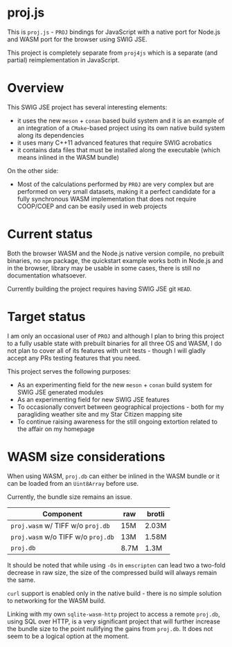 # proj.js

This is `proj.js` - `PROJ` bindings for JavaScript with a native port for Node.js and WASM port for the browser using SWIG JSE.

This project is completely separate from `proj4js` which is a separate (and partial) reimplementation in JavaScript.

# Overview

This SWIG JSE project has several interesting elements:
 * it uses the new `meson` + `conan` based build system and it is an example of an integration of a `CMake`-based project using its own native build system along its dependencies
 * it uses many C++11 advanced features that require SWIG acrobatics
 * it contains data files that must be installed along the executable (which means inlined in the WASM bundle)

On the other side:
 * Most of the calculations performed by `PROJ` are very complex but are performed on very small datasets, making it a perfect candidate for a fully synchronous WASM implementation that does not require COOP/COEP and can be easily used in web projects

# Current status

Both the browser WASM and the Node.js native version compile, no prebuilt binaries, no `npm` package, the quickstart example works both in Node.js and in the browser, library may be usable in some cases, there is still no documentation whatsoever.

Currently building the project requires having SWIG JSE git `HEAD`.

# Target status

I am only an occasional user of `PROJ` and although I plan to bring this project to a fully usable state with prebuilt binaries for all three OS and WASM, I do not plan to cover all of its features with unit tests - though I will gladly accept any PRs testing features that you need.

 This project serves the following purposes:
 * As an experimenting field for the new `meson` + `conan` build system for SWIG JSE generated modules
 * As an experimenting field for new SWIG JSE features
 * To occasionally convert between geographical projections - both for my paragliding weather site and my Star Citizen mapping site
 * To continue raising awareness for the still ongoing extortion related to the affair on my homepage

# WASM size considerations

When using WASM, `proj.db` can either be inlined in the WASM bundle or it can be loaded from an `Uint8Array` before use.

Currently, the bundle size remains an issue.

| Component | raw | brotli |
| --- | --- | --- |
| `proj.wasm` w/  TIFF w/o `proj.db` | 15M | 2.03M |
| `proj.wasm` w/o TIFF w/o `proj.db` | 13M | 1.58M |
| `proj.db` | 8.7M | 1.3M |

It should be noted that while using `-Os` in `emscripten` can lead two a two-fold decrease in raw size, the size of the compressed build will always remain the same.

`curl` support is enabled only in the native build - there is no simple solution to networking for the WASM build.

Linking with my own `sqlite-wasm-http` project to access a remote `proj.db`, using SQL over HTTP, is a very significant project that will further increase the bundle size to the point nullifying the gains from `proj.db`. It does not seem to be a logical option at the moment.
